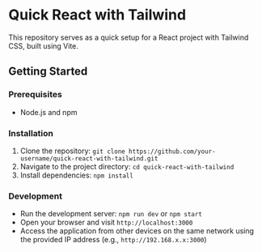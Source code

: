 # Quick React with Tailwind

This repository serves as a quick setup for a React project with Tailwind CSS, built using Vite.

## Getting Started

### Prerequisites
- Node.js and npm

### Installation
1. Clone the repository: `git clone https://github.com/your-username/quick-react-with-tailwind.git`
2. Navigate to the project directory: `cd quick-react-with-tailwind`
3. Install dependencies: `npm install`

### Development
- Run the development server: `npm run dev` or `npm start`
- Open your browser and visit `http://localhost:3000`
- Access the application from other devices on the same network using the provided IP address (e.g., `http://192.168.x.x:3000`)
